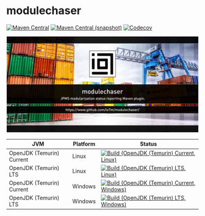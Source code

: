 modulechaser
===

[![Maven Central](https://img.shields.io/maven-central/v/com.io7m.modulechaser/com.io7m.modulechaser.svg?style=flat-square)](http://search.maven.org/#search%7Cga%7C1%7Cg%3A%22com.io7m.modulechaser%22)
[![Maven Central (snapshot)](https://img.shields.io/nexus/s/https/s01.oss.sonatype.org/com.io7m.modulechaser/com.io7m.modulechaser.svg?style=flat-square)](https://s01.oss.sonatype.org/content/repositories/snapshots/com/io7m/modulechaser/)
[![Codecov](https://img.shields.io/codecov/c/github/io7m/modulechaser.svg?style=flat-square)](https://codecov.io/gh/io7m/modulechaser)

![modulechaser](./src/site/resources/modulechaser.jpg?raw=true)

| JVM | Platform | Status |
|-----|----------|--------|
| OpenJDK (Temurin) Current | Linux | [![Build (OpenJDK (Temurin) Current, Linux)](https://img.shields.io/github/actions/workflow/status/io7m/modulechaser/workflows/main.linux.temurin.current.yml?branch=develop)](https://github.com/io7m/modulechaser/actions?query=workflow%3Amain.linux.temurin.current)|
| OpenJDK (Temurin) LTS | Linux | [![Build (OpenJDK (Temurin) LTS, Linux)](https://img.shields.io/github/actions/workflow/status/io7m/modulechaser/workflows/main.linux.temurin.lts.yml?branch=develop)](https://github.com/io7m/modulechaser/actions?query=workflow%3Amain.linux.temurin.lts)|
| OpenJDK (Temurin) Current | Windows | [![Build (OpenJDK (Temurin) Current, Windows)](https://img.shields.io/github/actions/workflow/status/io7m/modulechaser/workflows/main.windows.temurin.current.yml?branch=develop)](https://github.com/io7m/modulechaser/actions?query=workflow%3Amain.windows.temurin.current)|
| OpenJDK (Temurin) LTS | Windows | [![Build (OpenJDK (Temurin) LTS, Windows)](https://img.shields.io/github/actions/workflow/status/io7m/modulechaser/workflows/main.windows.temurin.lts.yml?branch=develop)](https://github.com/io7m/modulechaser/actions?query=workflow%3Amain.windows.temurin.lts)|

